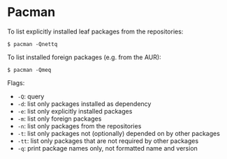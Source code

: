 Pacman
======

To list explicitly installed leaf packages from the repositories:

    $ pacman -Qnettq

To list installed foreign packages (e.g. from the AUR):

    $ pacman -Qmeq

Flags:

 * `-Q`: query
 * `-d`: list only packages installed as dependency
 * `-e`: list only explicitly installed packages
 * `-m`: list only foreign packages
 * `-n`: list only packages from the repositories
 * `-t`: list only packages not (optionally) depended on by other packages
 * `-tt`: list only packages that are not required by other packages
 * `-q`: print package names only, not formatted name and version
